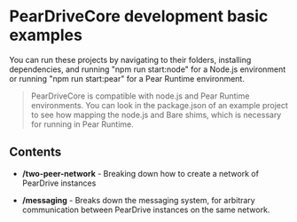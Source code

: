 # PearDriveCore development basic examples

You can run these projects by navigating to their folders, installing dependencies, and running "npm run start:node" for a Node.js environment or running "npm run start:pear" for a Pear Runtime environment.

> PearDriveCore is compatible with node.js and Pear Runtime environments. You can look in the package.json of an example project to see how mapping the node.js and Bare shims, which is necessary for running in Pear Runtime.

## Contents

- **/two-peer-network** - Breaking down how to create a network of PearDrive instances

- **/messaging** - Breaks down the messaging system, for arbitrary communication between PearDrive instances on the same network.
